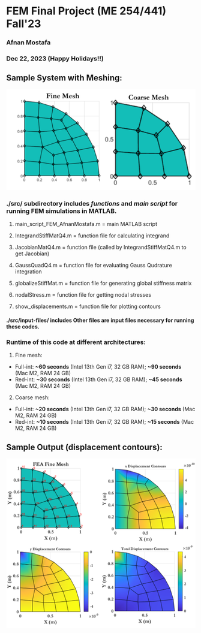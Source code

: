# FEM Final Project (ME 254/441) Fall'23
### Afnan Mostafa
### Dec 22, 2023 (Happy Holidays!!)


## Sample System with Meshing:
![system](https://github.com/afnanmostafa/Finite-Elements-ME254/blob/b8b44e4284e439990dc749d78de22d6751afccc0/figures/model.png)

### ./src/ subdirectory includes *functions* and *main script* for running FEM simulations in MATLAB.


1. main_script_FEM_AfnanMostafa.m	= 	main MATLAB script

2. IntegrandStiffMatQ4.m		=	function file for calculating integrand

3. JacobianMatQ4.m			=	function file (called by IntegrandStiffMatQ4.m to get Jacobian)

4. GaussQuadQ4.m			=	function file for evaluating Gauss Qudrature integration

5. globalizeStiffMat.m			=	function file for generating global stiffness matrix
		
6. nodalStress.m			=	function file for getting nodal stresses

7. show_displacements.m			=	function file for plotting contours


#### ./src/input-files/ includes Other files are input files necessary for running these codes.

### __Runtime of this code at different architectures:__

1. Fine mesh:	
* Full-int: 	**~60 seconds** (Intel 13th Gen i7, 32 GB RAM);	**~90 seconds** (Mac M2, RAM 24 GB)
* Red-int: 	**~30 seconds** (Intel 13th Gen i7, 32 GB RAM);	**~45 seconds** (Mac M2, RAM 24 GB)

2. Coarse mesh:
* Full-int: 	 **~20 seconds** (Intel 13th Gen i7, 32 GB RAM); **~30 seconds** (Mac M2, RAM 24 GB)
* Red-int: 	 **~10 seconds** (Intel 13th Gen i7, 32 GB RAM); **~15 seconds** (Mac M2, RAM 24 GB)


## Sample Output (displacement contours):
![disp-fine](https://github.com/afnanmostafa/Finite-Elements-ME254/blob/a5be71b8df82a2dcf2b68bcd44262b46dc5f66e6/figures/f-s-d.png)


